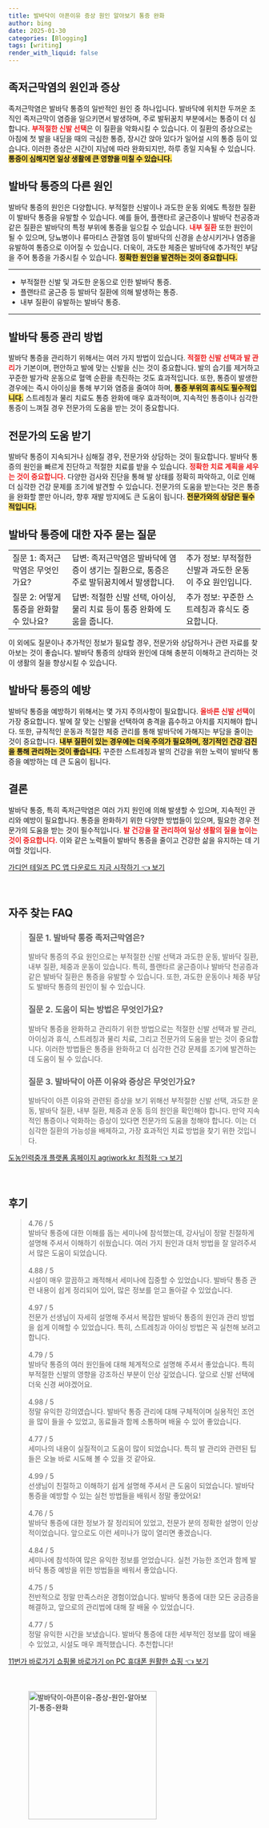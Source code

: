 ```yaml
---
title: 발바닥이 아픈이유 증상 원인 알아보기 통증 완화
author: bing
date: 2025-01-30
categories: [Blogging]
tags: [writing]
render_with_liquid: false
---
```



<h2 id='족저근막염의 원인과 증상'>족저근막염의 원인과 증상</h2>

<p>족저근막염은 발바닥 통증의 일반적인 원인 중 하나입니다. 발바닥에 위치한 두꺼운 조직인 족저근막이 염증을 일으키면서 발생하며, 주로 발뒤꿈치 부분에서는 통증이 더 심합니다. <b><span style="color: #ee2323;">부적절한 신발 선택</span></b>은 이 질환을 악화시킬 수 있습니다. 이 질환의 증상으로는 아침에 첫 발을 내딛을 때의 극심한 통증, 장시간 앉아 있다가 일어설 시의 통증 등이 있습니다. 이러한 증상은 시간이 지남에 따라 완화되지만, 하루 종일 지속될 수 있습니다. <b><span style="background-color: #ffe066;">통증이 심해지면 일상 생활에 큰 영향을 미칠 수 있습니다.</span></b></p>

<h2 id='발바닥 통증의 다른 원인'>발바닥 통증의 다른 원인</h2>

<p>발바닥 통증의 원인은 다양합니다. 부적절한 신발이나 과도한 운동 외에도 특정한 질환이 발바닥 통증을 유발할 수 있습니다. 예를 들어, 플랜타르 굴근증이나 발바닥 천공증과 같은 질환은 발바닥의 특정 부위에 통증을 일으킬 수 있습니다. <b><span style="color: #ee2323;">내부 질환</span></b> 또한 원인이 될 수 있으며, 당뇨병이나 류마티스 관절염 등이 발바닥의 신경을 손상시키거나 염증을 유발하여 통증으로 이어질 수 있습니다. 더욱이, 과도한 체중은 발바닥에 추가적인 부담을 주어 통증을 가중시킬 수 있습니다. <b><span style="background-color: #ffe066;">정확한 원인을 발견하는 것이 중요합니다.</span></b></p>

<hr />

<ul>
    <li>부적절한 신발 및 과도한 운동으로 인한 발바닥 통증.</li>
    <li>플랜타르 굴근증 등 발바닥 질환에 의해 발생하는 통증.</li>
    <li>내부 질환이 유발하는 발바닥 통증.</li>
</ul>

<hr />

<h2 id='발바닥 통증 관리 방법'>발바닥 통증 관리 방법</h2>

<p>발바닥 통증을 관리하기 위해서는 여러 가지 방법이 있습니다. <b><span style="color: #ee2323;">적절한 신발 선택과 발 관리</span></b>가 기본이며, 편안하고 발에 맞는 신발을 신는 것이 중요합니다. 발의 습기를 제거하고 꾸준한 발가락 운동으로 혈액 순환을 촉진하는 것도 효과적입니다. 또한, 통증이 발생한 경우에는 즉시 아이싱을 통해 부기와 염증을 줄여야 하며, <b><span style="background-color: #ffe066;">통증 부위의 휴식도 필수적입니다.</span></b> 스트레칭과 물리 치료도 통증 완화에 매우 효과적이며, 지속적인 통증이나 심각한 통증이 느껴질 경우 전문가의 도움을 받는 것이 중요합니다.</p>

<h2 id='전문가의 도움 받기'>전문가의 도움 받기</h2>

<p>발바닥 통증이 지속되거나 심해질 경우, 전문가와 상담하는 것이 필요합니다. 발바닥 통증의 원인을 빠르게 진단하고 적절한 치료를 받을 수 있습니다. <b><span style="color: #ee2323;">정확한 치료 계획을 세우는 것이 중요합니다.</span></b> 다양한 검사와 진단을 통해 발 상태를 정확히 파악하고, 이로 인해 더 심각한 건강 문제를 조기에 발견할 수 있습니다. 전문가의 도움을 받는다는 것은 통증을 완화할 뿐만 아니라, 향후 재발 방지에도 큰 도움이 됩니다. <b><span style="background-color: #ffe066;">전문가와의 상담은 필수적입니다.</span></b></p>

<h2 id='발바닥 통증에 대한 자주 묻는 질문'>발바닥 통증에 대한 자주 묻는 질문</h2>

<table>
    <tr>
        <td>질문 1: 족저근막염은 무엇인가요?</td>
        <td>답변: 족저근막염은 발바닥에 염증이 생기는 질환으로, 통증은 주로 발뒤꿈치에서 발생합니다.</td>
        <td>추가 정보: 부적절한 신발과 과도한 운동이 주요 원인입니다.</td>
    </tr>
    <tr>
        <td>질문 2: 어떻게 통증을 완화할 수 있나요?</td>
        <td>답변: 적절한 신발 선택, 아이싱, 물리 치료 등이 통증 완화에 도움을 줍니다.</td>
        <td>추가 정보: 꾸준한 스트레칭과 휴식도 중요합니다.</td>
    </tr>
</table>

<p>이 외에도 질문이나 추가적인 정보가 필요할 경우, 전문가와 상담하거나 관련 자료를 찾아보는 것이 좋습니다. 발바닥 통증의 상태와 원인에 대해 충분히 이해하고 관리하는 것이 생활의 질을 향상시킬 수 있습니다.</p>

<h2 id='발바닥 통증의 예방'>발바닥 통증의 예방</h2>

<p>발바닥 통증을 예방하기 위해서는 몇 가지 주의사항이 필요합니다. <b><span style="color: #ee2323;">올바른 신발 선택</span></b>이 가장 중요합니다. 발에 잘 맞는 신발을 선택하여 충격을 흡수하고 아치를 지지해야 합니다. 또한, 규칙적인 운동과 적절한 체중 관리를 통해 발바닥에 가해지는 부담을 줄이는 것이 중요합니다. <b><span style="background-color: #ffe066;">내부 질환이 있는 경우에는 더욱 주의가 필요하며, 정기적인 건강 검진을 통해 관리하는 것이 좋습니다.</span></b> 꾸준한 스트레칭과 발의 건강을 위한 노력이 발바닥 통증을 예방하는 데 큰 도움이 됩니다.</p>

<h2 id='결론'>결론</h2>

<p>발바닥 통증, 특히 족저근막염은 여러 가지 원인에 의해 발생할 수 있으며, 지속적인 관리와 예방이 필요합니다. 통증을 완화하기 위한 다양한 방법들이 있으며, 필요한 경우 전문가의 도움을 받는 것이 필수적입니다. <b><span style="color: #ee2323;">발 건강을 잘 관리하여 일상 생활의 질을 높이는 것이 중요합니다.</span></b> 이와 같은 노력들이 발바닥 통증을 줄이고 건강한 삶을 유지하는 데 기여할 것입니다.</p>


<p><a class="click-button" title="가디언 테일즈 PC 앱 다운로드 지금 시작하기" href="https://greenforu.github.io/posts/%EA%B0%80%EB%94%94%EC%96%B8-%ED%85%8C%EC%9D%BC%EC%A6%88-PC-%EC%95%B1-%EB%8B%A4%EC%9A%B4%EB%A1%9C%EB%93%9C-%EC%A7%80%EA%B8%88-%EC%8B%9C%EC%9E%91%ED%95%98%EA%B8%B0/" rel="dofollow">가디언 테일즈 PC 앱 다운로드 지금 시작하기 👈 보기</a></p><br>
<h2 id='자주_찾는_FAQ'>자주 찾는 FAQ</h2>
<div itemscope="" itemtype="https://schema.org/FAQPage"> 
<blockquote> 
<div itemscope="" itemprop="mainEntity" itemtype="https://schema.org/Question"> 
<h3 itemprop="name">질문 1. 발바닥 통증 족저근막염은?</h3> 
<div itemscope="" itemprop="acceptedAnswer" itemtype="https://schema.org/Answer"> 
<span itemprop="text"> 
<p>발바닥 통증의 주요 원인으로는 부적절한 신발 선택과 과도한 운동, 발바닥 질환, 내부 질환, 체중과 운동이 있습니다. 특히, 플랜타르 굴근증이나 발바닥 천공증과 같은 발바닥 질환은 통증을 유발할 수 있습니다. 또한, 과도한 운동이나 체중 부담도 발바닥 통증의 원인이 될 수 있습니다.</p> 
</span> 
</div> 
</div> 
<div itemscope="" itemprop="mainEntity" itemtype="https://schema.org/Question"> 
<h3 itemprop="name">질문 2. 도움이 되는 방법은 무엇인가요?</h3> 
<div itemscope="" itemprop="acceptedAnswer" itemtype="https://schema.org/Answer"> 
<span itemprop="text"> 
<p>발바닥 통증을 완화하고 관리하기 위한 방법으로는 적절한 신발 선택과 발 관리, 아이싱과 휴식, 스트레칭과 물리 치료, 그리고 전문가의 도움을 받는 것이 중요합니다. 이러한 방법들은 통증을 완화하고 더 심각한 건강 문제를 조기에 발견하는 데 도움이 될 수 있습니다.</p> 
</span> 
</div> 
</div> 
<div itemscope="" itemprop="mainEntity" itemtype="https://schema.org/Question"> 
<h3 itemprop="name">질문 3. 발바닥이 아픈 이유와 증상은 무엇인가요?</h3> 
<div itemscope="" itemprop="acceptedAnswer" itemtype="https://schema.org/Answer"> 
<span itemprop="text"> 
<p>발바닥이 아픈 이유와 관련된 증상을 보기 위해선 부적절한 신발 선택, 과도한 운동, 발바닥 질환, 내부 질환, 체중과 운동 등의 원인을 확인해야 합니다. 만약 지속적인 통증이나 악화하는 증상이 있다면 전문가의 도움을 청해야 합니다. 이는 더 심각한 질환의 가능성을 배제하고, 가장 효과적인 치료 방법을 찾기 위한 것입니다.</p> 
</span> 
</div> 
</div> 
</blockquote> 
</div>
<p><a class="click-button" title="도농인력중개 플랫폼 홈페이지 agriwork.kr 최적화" href="https://greenforu.github.io/posts/%EB%8F%84%EB%86%8D%EC%9D%B8%EB%A0%A5%EC%A4%91%EA%B0%9C-%ED%94%8C%EB%9E%AB%ED%8F%BC-%ED%99%88%ED%8E%98%EC%9D%B4%EC%A7%80-agriwork.kr-%EC%B5%9C%EC%A0%81%ED%99%94/" rel="dofollow">도농인력중개 플랫폼 홈페이지 agriwork.kr 최적화 👈 보기</a></p><br>
<h2 id='후기'>후기</h2>
<div itemscope itemtype="https://schema.org/Product">
  <blockquote>
  <div itemprop="review" itemscope itemtype="https://schema.org/Review">
      <div itemprop="reviewRating" itemscope itemtype="https://schema.org/Rating"> <span itemprop="ratingValue">4.76</span> / <span itemprop="bestRating">5</span> </div>
      <span itemprop="reviewBody">발바닥 통증에 대한 이해를 돕는 세미나에 참석했는데, 강사님이 정말 친절하게 설명해 주셔서 이해하기 쉬웠습니다. 여러 가지 원인과 대처 방법을 잘 알려주셔서 많은 도움이 되었습니다.</span>
  </div>
  <br>
  <div itemprop="review" itemscope itemtype="https://schema.org/Review">
      <div itemprop="reviewRating" itemscope itemtype="https://schema.org/Rating"> <span itemprop="ratingValue">4.88</span> / <span itemprop="bestRating">5</span> </div>
      <span itemprop="reviewBody">시설이 매우 깔끔하고 쾌적해서 세미나에 집중할 수 있었습니다. 발바닥 통증 관련 내용이 쉽게 정리되어 있어, 많은 정보를 얻고 돌아갈 수 있었습니다.</span>
  </div>
  <br>
  <div itemprop="review" itemscope itemtype="https://schema.org/Review">
      <div itemprop="reviewRating" itemscope itemtype="https://schema.org/Rating"> <span itemprop="ratingValue">4.97</span> / <span itemprop="bestRating">5</span> </div>
      <span itemprop="reviewBody">전문가 선생님이 자세히 설명해 주셔서 복잡한 발바닥 통증의 원인과 관리 방법을 쉽게 이해할 수 있었습니다. 특히, 스트레칭과 아이싱 방법은 꼭 실천해 보려고 합니다.</span>
  </div>
  <br>
  <div itemprop="review" itemscope itemtype="https://schema.org/Review">
      <div itemprop="reviewRating" itemscope itemtype="https://schema.org/Rating"> <span itemprop="ratingValue">4.79</span> / <span itemprop="bestRating">5</span> </div>
      <span itemprop="reviewBody">발바닥 통증의 여러 원인들에 대해 체계적으로 설명해 주셔서 좋았습니다. 특히 부적절한 신발의 영향을 강조하신 부분이 인상 깊었습니다. 앞으로 신발 선택에 더욱 신경 써야겠어요.</span>
  </div>
  <br>
  <div itemprop="review" itemscope itemtype="https://schema.org/Review">
      <div itemprop="reviewRating" itemscope itemtype="https://schema.org/Rating"> <span itemprop="ratingValue">4.98</span> / <span itemprop="bestRating">5</span> </div>
      <span itemprop="reviewBody">정말 유익한 강의였습니다. 발바닥 통증 관리에 대해 구체적이며 실용적인 조언을 많이 들을 수 있었고, 동료들과 함께 소통하며 배울 수 있어 좋았습니다.</span>
  </div>
  <br>
  <div itemprop="review" itemscope itemtype="https://schema.org/Review">
      <div itemprop="reviewRating" itemscope itemtype="https://schema.org/Rating"> <span itemprop="ratingValue">4.77</span> / <span itemprop="bestRating">5</span> </div>
      <span itemprop="reviewBody">세미나의 내용이 실질적이고 도움이 많이 되었습니다. 특히 발 관리와 관련된 팁들은 오늘 바로 시도해 볼 수 있을 것 같아요.</span>
  </div>
  <br>
  <div itemprop="review" itemscope itemtype="https://schema.org/Review">
      <div itemprop="reviewRating" itemscope itemtype="https://schema.org/Rating"> <span itemprop="ratingValue">4.99</span> / <span itemprop="bestRating">5</span> </div>
      <span itemprop="reviewBody">선생님이 친절하고 이해하기 쉽게 설명해 주셔서 큰 도움이 되었습니다. 발바닥 통증을 예방할 수 있는 실천 방법들을 배워서 정말 좋았어요!</span>
  </div>
  <br>
  <div itemprop="review" itemscope itemtype="https://schema.org/Review">
      <div itemprop="reviewRating" itemscope itemtype="https://schema.org/Rating"> <span itemprop="ratingValue">4.76</span> / <span itemprop="bestRating">5</span> </div>
      <span itemprop="reviewBody">발바닥 통증에 대한 정보가 잘 정리되어 있었고, 전문가 분의 정확한 설명이 인상적이었습니다. 앞으로도 이런 세미나가 많이 열리면 좋겠습니다.</span>
  </div>
  <br>
  <div itemprop="review" itemscope itemtype="https://schema.org/Review">
      <div itemprop="reviewRating" itemscope itemtype="https://schema.org/Rating"> <span itemprop="ratingValue">4.84</span> / <span itemprop="bestRating">5</span> </div>
      <span itemprop="reviewBody">세미나에 참석하여 많은 유익한 정보를 얻었습니다. 실천 가능한 조언과 함께 발바닥 통증 예방을 위한 방법들을 배워서 좋았습니다.</span>
  </div>
  <br>
  <div itemprop="review" itemscope itemtype="https://schema.org/Review">
      <div itemprop="reviewRating" itemscope itemtype="https://schema.org/Rating"> <span itemprop="ratingValue">4.75</span> / <span itemprop="bestRating">5</span> </div>
      <span itemprop="reviewBody">전반적으로 정말 만족스러운 경험이었습니다. 발바닥 통증에 대한 모든 궁금증을 해결하고, 앞으로의 관리법에 대해 잘 배울 수 있었습니다.</span>
  </div>
  <br>
  <div itemprop="review" itemscope itemtype="https://schema.org/Review">
      <div itemprop="reviewRating" itemscope itemtype="https://schema.org/Rating"> <span itemprop="ratingValue">4.77</span> / <span itemprop="bestRating">5</span> </div>
      <span itemprop="reviewBody">정말 유익한 시간을 보냈습니다. 발바닥 통증에 대한 세부적인 정보를 많이 배울 수 있었고, 시설도 매우 쾌적했습니다. 추천합니다!</span>
  </div>
  </blockquote>
</div>
<p><a class="click-button" title="11번가 바로가기 쇼핑몰 바로가기 on PC 휴대폰 원활한 쇼핑" href="https://greenforu.github.io/posts/11%EB%B2%88%EA%B0%80-%EB%B0%94%EB%A1%9C%EA%B0%80%EA%B8%B0-%EC%87%BC%ED%95%91%EB%AA%B0-%EB%B0%94%EB%A1%9C%EA%B0%80%EA%B8%B0-on-PC-%ED%9C%B4%EB%8C%80%ED%8F%B0-%EC%9B%90%ED%99%9C%ED%95%9C-%EC%87%BC%ED%95%91/" rel="dofollow">11번가 바로가기 쇼핑몰 바로가기 on PC 휴대폰 원활한 쇼핑 👈 보기</a></p><br>
<figure class="image"><img src="https://greenforu.github.io/assets/img/thumbnail/발바닥이-아픈이유-증상-원인-알아보기-통증-완화.webp" alt="발바닥이-아픈이유-증상-원인-알아보기-통증-완화" width="256" height="256"></figure>